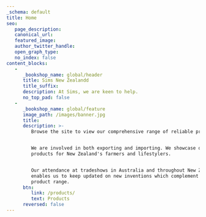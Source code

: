 ```yaml
---
_schema: default
title: Home
seo:
   page_description:
   canonical_url:
   featured_image:
   author_twitter_handle:
   open_graph_type:
   no_index: false
content_blocks:
   -
      _bookshop_name: global/header
      title: Sims New Zealandd
      title_suffix:
      description: At Sims, we are keen to help.
      no_top_pad: false
   -
      _bookshop_name: global/feature
      image_path: /images/banner.jpg
      title:
      description: >-
         Browse the site to view our comprehensive range of reliable products.


         We are involved in both exporting and importing. We showcase quality
         products for New Zealand's farmers and lifestylers.


         Our attendance at tradeshows in Australia and throughout New Zealand,
         enables us to keep updated on new inventions which complement our
         product range.
      btn:
         link: /products/
         text: Products
      reversed: false
---
```


